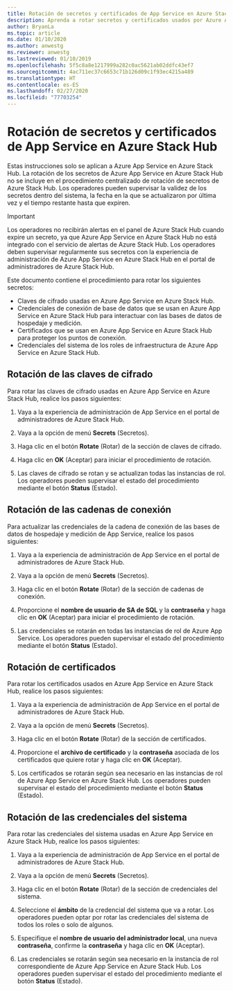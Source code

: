 ```yaml
---
title: Rotación de secretos y certificados de App Service en Azure Stack Hub
description: Aprenda a rotar secretos y certificados usados por Azure App Service en Azure Stack Hub.
author: BryanLa
ms.topic: article
ms.date: 01/10/2020
ms.author: anwestg
ms.reviewer: anwestg
ms.lastreviewed: 01/10/2019
ms.openlocfilehash: 5f5c8a8e1217999a282c0ac5621ab02ddfc43ef7
ms.sourcegitcommit: 4ac711ec37c6653c71b126d09c1f93ec4215a489
ms.translationtype: HT
ms.contentlocale: es-ES
ms.lasthandoff: 02/27/2020
ms.locfileid: "77703254"
---
```

# <a name="rotate-app-service-on-azure-stack-hub-secrets-and-certificates"></a>Rotación de secretos y certificados de App Service en Azure Stack Hub

Estas instrucciones solo se aplican a Azure App Service en Azure Stack Hub.  La rotación de los secretos de Azure App Service en Azure Stack Hub no se incluye en el procedimiento centralizado de rotación de secretos de Azure Stack Hub.  Los operadores pueden supervisar la validez de los secretos dentro del sistema, la fecha en la que se actualizaron por última vez y el tiempo restante hasta que expiren.

> [!Important]
> Los operadores no recibirán alertas en el panel de Azure Stack Hub cuando expire un secreto, ya que Azure App Service en Azure Stack Hub no está integrado con el servicio de alertas de Azure Stack Hub.  Los operadores deben supervisar regularmente sus secretos con la experiencia de administración de Azure App Service en Azure Stack Hub en el portal de administradores de Azure Stack Hub.

Este documento contiene el procedimiento para rotar los siguientes secretos:

* Claves de cifrado usadas en Azure App Service en Azure Stack Hub.
* Credenciales de conexión de base de datos que se usan en Azure App Service en Azure Stack Hub para interactuar con las bases de datos de hospedaje y medición.
* Certificados que se usan en Azure App Service en Azure Stack Hub para proteger los puntos de conexión.
* Credenciales del sistema de los roles de infraestructura de Azure App Service en Azure Stack Hub.

## <a name="rotate-encryption-keys"></a>Rotación de las claves de cifrado

Para rotar las claves de cifrado usadas en Azure App Service en Azure Stack Hub, realice los pasos siguientes:

1. Vaya a la experiencia de administración de App Service en el portal de administradores de Azure Stack Hub.

1. Vaya a la opción de menú **Secrets** (Secretos).

1. Haga clic en el botón **Rotate** (Rotar) de la sección de claves de cifrado.

1. Haga clic en **OK** (Aceptar) para iniciar el procedimiento de rotación.

1. Las claves de cifrado se rotan y se actualizan todas las instancias de rol. Los operadores pueden supervisar el estado del procedimiento mediante el botón **Status** (Estado).

## <a name="rotate-connection-strings"></a>Rotación de las cadenas de conexión

Para actualizar las credenciales de la cadena de conexión de las bases de datos de hospedaje y medición de App Service, realice los pasos siguientes:

1. Vaya a la experiencia de administración de App Service en el portal de administradores de Azure Stack Hub.

1. Vaya a la opción de menú **Secrets** (Secretos).

1. Haga clic en el botón **Rotate** (Rotar) de la sección de cadenas de conexión.

1. Proporcione el **nombre de usuario de SA de SQL** y la **contraseña** y haga clic en **OK** (Aceptar) para iniciar el procedimiento de rotación. 

1. Las credenciales se rotarán en todas las instancias de rol de Azure App Service. Los operadores pueden supervisar el estado del procedimiento mediante el botón **Status** (Estado).

## <a name="rotate-certificates"></a>Rotación de certificados

Para rotar los certificados usados en Azure App Service en Azure Stack Hub, realice los pasos siguientes:

1. Vaya a la experiencia de administración de App Service en el portal de administradores de Azure Stack Hub.

1. Vaya a la opción de menú **Secrets** (Secretos).

1. Haga clic en el botón **Rotate** (Rotar) de la sección de certificados.

1. Proporcione el **archivo de certificado** y la **contraseña** asociada de los certificados que quiere rotar y haga clic en **OK** (Aceptar).

1. Los certificados se rotarán según sea necesario en las instancias de rol de Azure App Service en Azure Stack Hub.  Los operadores pueden supervisar el estado del procedimiento mediante el botón **Status** (Estado).

## <a name="rotate-system-credentials"></a>Rotación de las credenciales del sistema

Para rotar las credenciales del sistema usadas en Azure App Service en Azure Stack Hub, realice los pasos siguientes:

1. Vaya a la experiencia de administración de App Service en el portal de administradores de Azure Stack Hub.

1. Vaya a la opción de menú **Secrets** (Secretos).

1. Haga clic en el botón **Rotate** (Rotar) de la sección de credenciales del sistema.

1. Seleccione el **ámbito** de la credencial del sistema que va a rotar.  Los operadores pueden optar por rotar las credenciales del sistema de todos los roles o solo de algunos.

1. Especifique el **nombre de usuario del administrador local**, una nueva **contraseña**, confirme la **contraseña** y haga clic en **OK** (Aceptar).

1. Las credenciales se rotarán según sea necesario en la instancia de rol correspondiente de Azure App Service en Azure Stack Hub.  Los operadores pueden supervisar el estado del procedimiento mediante el botón **Status** (Estado).



